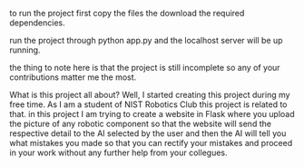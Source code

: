 to run the project first copy the files the download the required dependencies.

run the project through python app.py and the localhost server will be up running.

the thing to note here is that the project is still incomplete so any of your contributions matter me the most.

What is this project all about?
Well, I started creating this project during my free time. As I am a student of NIST Robotics Club this project is related to that.
in this project I am trying to create a website in Flask where you upload the picture of any robotic component so that the website will send the respective detail to the
AI selected by the user and then the AI will tell you what mistakes you made so that you can rectify your mistakes and proceed in your work without any further 
help from your collegues.
